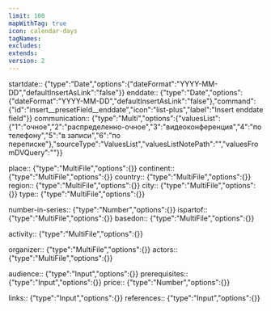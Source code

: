 ```yaml
---
limit: 100
mapWithTag: true
icon: calendar-days
tagNames: 
excludes: 
extends: 
version: 2
---
```


startdate:: {"type":"Date","options":{"dateFormat":"YYYY-MM-DD","defaultInsertAsLink":"false"}}
enddate:: {"type":"Date","options":{"dateFormat":"YYYY-MM-DD","defaultInsertAsLink":"false"},"command":{"id":"insert__presetField__enddate","icon":"list-plus","label":"Insert enddate field"}}
communication:: {"type":"Multi","options":{"valuesList":{"1":"очное","2":"распределенно-очное","3":"видеоконференция","4":"по телефону","5":"в записи","6":"по переписке"},"sourceType":"ValuesList","valuesListNotePath":"","valuesFromDVQuery":""}}

place:: {"type":"MultiFile","options":{}}
continent:: {"type":"MultiFile","options":{}}
country:: {"type":"MultiFile","options":{}}
region:: {"type":"MultiFile","options":{}}
city:: {"type":"MultiFile","options":{}}
type:: {"type":"MultiFile","options":{}}

number-in-series:: {"type":"Number","options":{}}
ispartof::  {"type":"MultiFile","options":{}}
basedon::  {"type":"MultiFile","options":{}}

activity:: {"type":"MultiFile","options":{}}

organizer:: {"type":"MultiFile","options":{}}
actors::  {"type":"MultiFile","options":{}}

audience:: {"type":"Input","options":{}}
prerequisites::  {"type":"Input","options":{}}
price:: {"type":"Number","options":{}}

links:: {"type":"Input","options":{}}
references::  {"type":"Input","options":{}}

